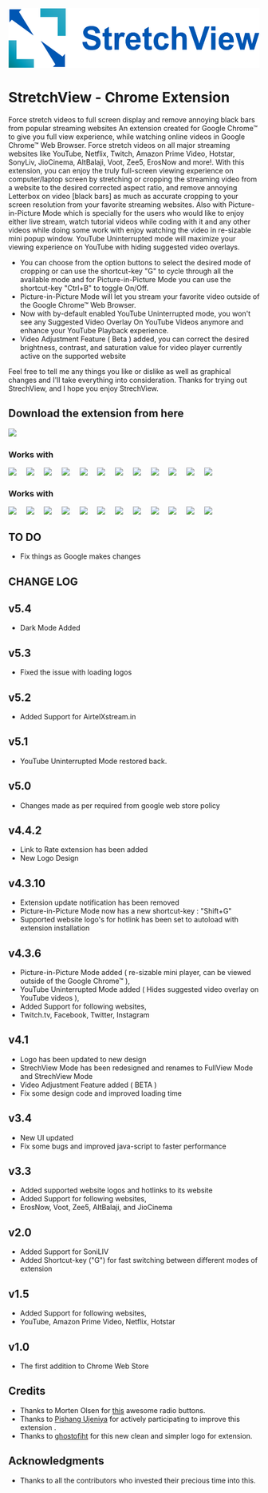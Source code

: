 <p align="center"><img src="images/horizontal.png" alt="StretchView" height="120px"></p>

# StretchView - Chrome Extension

Force stretch videos to full screen display and remove annoying black bars from popular streaming websites
An extension created for Google Chrome™ to give you full view experience, while watching online videos in Google Chrome™ Web Browser.
Force stretch videos on all major streaming websites like YouTube, Netflix, Twitch, Amazon Prime Video, Hotstar, SonyLiv, JioCinema, AltBalaji, Voot, Zee5, ErosNow and more!. 
With this extension, you can enjoy the truly full-screen viewing experience on computer/laptop screen by stretching or cropping the streaming video from a website to the desired corrected aspect ratio, and remove annoying Letterbox on video [black bars] as much as accurate cropping to your screen resolution from your favorite streaming websites. Also with Picture-in-Picture Mode which is specially for the users who would like to enjoy either live stream, watch tutorial videos while coding with it and any other videos while doing some work with enjoy watching the video in re-sizable mini popup window. YouTube Uninterrupted mode will maximize your viewing experience on YouTube with hiding suggested video overlays.

* You can choose from the option buttons to select the desired mode of cropping or can use the shortcut-key "G" to cycle through all the available mode and for Picture-in-Picture Mode you can use the shortcut-key "Ctrl+B" to toggle On/Off. 
* Picture-in-Picture Mode will let you stream your favorite video outside of the Google Chrome™ Web Browser.
* Now with by-default enabled YouTube Uninterrupted mode, you won't see any Suggested Video Overlay On YouTube Videos anymore and enhance your YouTube Playback experience.
* Video Adjustment Feature ( Beta ) added, you can correct the desired brightness, contrast, and saturation value for video player currently active on the supported website

Feel free to tell me any things you like or dislike as well as graphical changes and I'll take everything into consideration. Thanks for trying out StrechView, and I hope you enjoy StrechView.

## Download the extension from here 

[<img src="https://developer.chrome.com/webstore/images/ChromeWebStore_BadgeWBorder_v2_206x58.png">](https://chrome.google.com/webstore/detail/stretchview/ladceggegjmncgmjnnenegojgcinflci)

### Works with

<img src="https://www.iconfinder.com/data/icons/2018-social-media-app-logos/1000/2018_social_media_popular_app_logo_youtube-128.png" height="50px">&nbsp;&nbsp;&nbsp;&nbsp;
<img src="https://images-eu.ssl-images-amazon.com/images/I/41mpv9rBhmL.png" height="50px">&nbsp;&nbsp;&nbsp;&nbsp;
<img src="https://images.justwatch.com/icon/207360008/s100" height="50px">&nbsp;&nbsp;&nbsp;&nbsp;
<img src="https://images.justwatch.com/icon/174849096/s100" height="50px">&nbsp;&nbsp;&nbsp;&nbsp;
<img src="https://images.justwatch.com/icon/207468084/s100" height="50px">&nbsp;&nbsp;&nbsp;&nbsp;
<img src="https://images.justwatch.com/icon/93795879/s100" height="50px">&nbsp;&nbsp;&nbsp;&nbsp;
<img src="https://images-eu.ssl-images-amazon.com/images/I/316eQVg7QPL.png" height="50px">&nbsp;&nbsp;&nbsp;&nbsp;
<img src="https://lh3.googleusercontent.com/SMlVlmn--w2tTPtk6kL2Y6vTgXhuO-sqi2Yzr9WzljMdBX5AER9OAnnwXv_vWkaA4A=s180-rw" height="50px">&nbsp;&nbsp;&nbsp;&nbsp;
<img src="https://www.apkmirror.com/wp-content/uploads/2019/10/5da89d0807d41.png" height="50px">&nbsp;&nbsp;&nbsp;&nbsp;
<img src="https://etimg.etb2bimg.com/thumb/msid-68917739,width-1200,resizemode-4/.jpg" height="50px">&nbsp;&nbsp;&nbsp;&nbsp;
<img src="https://d1nxzqpcg2bym0.cloudfront.net/itunes_connect/1067316596/9e8676ba-faae-11ea-958e-5db1cd97bea7/128x128" height="50px">&nbsp;&nbsp;&nbsp;&nbsp;
<img src="https://cdn4.iconfinder.com/data/icons/social-media-square-4/1024/square-11-128.png" height="50px">

### Works with

<img src="https://images.justwatch.com/icon/52449861/s100" height="50px">&nbsp;&nbsp;&nbsp;&nbsp;
<img src="https://images.justwatch.com/icon/207360008/s100" height="50px">&nbsp;&nbsp;&nbsp;&nbsp;
<img src="https://images.justwatch.com/icon/59562423/s100" height="50px">&nbsp;&nbsp;&nbsp;&nbsp;
<img src="https://images.justwatch.com/icon/85114140/s100" height="50px">&nbsp;&nbsp;&nbsp;&nbsp;
<img src="https://etimg.etb2bimg.com/thumb/msid-68917739,width-1200,resizemode-4/.jpg" height="50px">&nbsp;&nbsp;&nbsp;&nbsp;
<img src="https://images.justwatch.com/icon/174849096/s100" height="50px">&nbsp;&nbsp;&nbsp;&nbsp;
<img src="https://images.justwatch.com/icon/207468084/s100" height="50px">&nbsp;&nbsp;&nbsp;&nbsp;
<img src="https://images.justwatch.com/icon/93795879/s100" height="50px">&nbsp;&nbsp;&nbsp;&nbsp;
<img src="https://images-eu.ssl-images-amazon.com/images/I/316eQVg7QPL.png" height="50px">&nbsp;&nbsp;&nbsp;&nbsp;
<img src="https://images.justwatch.com/icon/82869265/s100/eros-now" height="50px">&nbsp;&nbsp;&nbsp;&nbsp;
<img src="https://www.apkmirror.com/wp-content/uploads/2019/10/5da89d0807d41.png" height="50px">&nbsp;&nbsp;&nbsp;&nbsp;
<img src="https://upload.wikimedia.org/wikipedia/commons/thumb/2/26/Twitch_logo.svg/120px-Twitch_logo.svg.png" height="50px">


## TO DO
- Fix things as Google makes changes

## CHANGE LOG

v5.4
--------------------
- Dark Mode Added

v5.3
--------------------
- Fixed the issue with loading logos

v5.2
--------------------
- Added Support for AirtelXstream.in

v5.1
--------------------
- YouTube Uninterrupted Mode restored back.

v5.0
--------------------
- Changes made as per required from google web store policy

v4.4.2
--------------------
- Link to Rate extension has been added
- New Logo Design

v4.3.10
--------------------
- Extension update notification has been removed
- Picture-in-Picture Mode now has a new shortcut-key : "Shift+G"
- Supported website logo's for hotlink has been set to autoload with extension installation

v4.3.6
--------------------
- Picture-in-Picture Mode added ( re-sizable mini player, can be viewed outside of the Google Chrome™ ),
- YouTube Uninterrupted Mode added ( Hides suggested video overlay on YouTube videos ),
- Added Support for following websites,
- Twitch.tv, Facebook, Twitter, Instagram

v4.1
--------------------
- Logo has been updated to new design
- StrechView Mode has been redesigned and renames to FullView Mode and StrechView Mode
- Video Adjustment Feature added ( BETA )
- Fix some design code and improved loading time

v3.4
--------------------
- New UI updated
- Fix some bugs and improved java-script to faster performance

v3.3
--------------------
- Added supported website logos and hotlinks to its website
- Added Support for following websites,
- ErosNow, Voot, Zee5, AltBalaji, and JioCinema  

v2.0
--------------------
- Added Support for SoniLIV
- Added Shortcut-key ("G") for fast switching between different modes of extension 

v1.5
--------------------
- Added Support for following websites,
- YouTube, Amazon Prime Video, Netflix, Hotstar  

v1.0
--------------------
- The first addition to Chrome Web Store


## Credits

* Thanks to Morten Olsen for [this](http://codepen.io/mortenolsendk/pen/QbvBYy) awesome radio buttons.
* Thanks to [Pishang Ujeniya](https://github.com/pishangujeniya) for actively participating to improve this extension .
* Thanks to [ghostofiht](https://github.com/ghostofiht) for this new clean and simpler logo for extension.

## Acknowledgments

* Thanks to all the contributors who invested their precious time into this.
